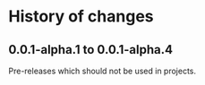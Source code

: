# History of changes

## 0.0.1-alpha.1 to 0.0.1-alpha.4

Pre-releases which should not be used in projects.
